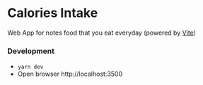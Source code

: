 # Calories Intake

Web App for notes food that you eat everyday (powered by [Vite](https://vitejs.dev))

### Development

- `yarn dev`
- Open browser http://localhost:3500
